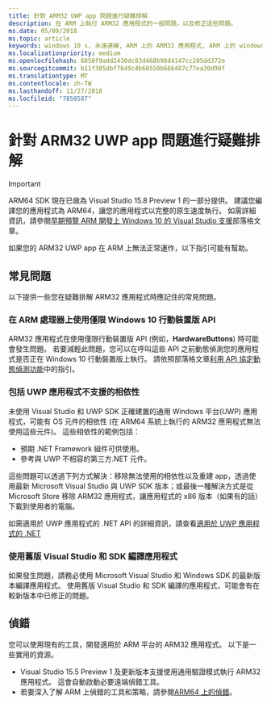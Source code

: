 ```yaml
---
title: 針對 ARM32 UWP app 問題進行疑難排解
description: 在 ARM 上執行 ARM32 應用程式的一般問題，以及修正這些問題。
ms.date: 05/09/2018
ms.topic: article
keywords: windows 10 s, 永遠連線, ARM 上的 ARM32 應用程式, ARM 上的 windows 10, 疑難排解
ms.localizationpriority: medium
ms.openlocfilehash: 6858f9add2430dc83d468b98d4147cc205dd372e
ms.sourcegitcommit: b11f305dbf7649c4b68550b666487c77ea30d98f
ms.translationtype: MT
ms.contentlocale: zh-TW
ms.lasthandoff: 11/27/2018
ms.locfileid: "7850587"
---
```

# <a name="troubleshooting-arm32-uwp-apps"></a>針對 ARM32 UWP app 問題進行疑難排解
>[!IMPORTANT]
> ARM64 SDK 現在已做為 Visual Studio 15.8 Preview 1 的一部分提供。 建議您編譯您的應用程式為 ARM64，讓您的應用程式以完整的原生速度執行。 如需詳細資訊，請參閱[早期預覽 ARM 開發上 Windows 10 的 Visual Studio 支援](https://blogs.windows.com/buildingapps/2018/05/08/visual-studio-support-for-windows-10-on-arm-development/)部落格文章。

如果您的 ARM32 UWP app 在 ARM 上無法正常運作，以下指引可能有幫助。 

## <a name="common-issues"></a>常見問題
以下提供一些您在疑難排解 ARM32 應用程式時應記住的常見問題。

### <a name="using-windows-10-mobile-only-apis-on-arm-based-processors"></a>在 ARM 處理器上使用僅限 Windows 10 行動裝置版 API 
ARM32 應用程式在使用僅限行動裝置版 API (例如，**HardwareButtons**) 時可能會發生問題。 若要減輕此問題，您可以在呼叫這些 API 之前動態偵測您的應用程式是否正在 Windows 10 行動裝置版上執行。 請依照部落格文章[利用 API 協定動態偵測功能](https://blogs.windows.com/buildingapps/2015/09/15/dynamically-detecting-features-with-api-contracts-10-by-10/)中的指引。

### <a name="including-dependencies-not-supported-by-uwp-apps"></a>包括 UWP 應用程式不支援的相依性
未使用 Visual Studio 和 UWP SDK 正確建置的通用 Windows 平台(UWP) 應用程式，可能有 OS 元件的相依性 (在 ARM64 系統上執行的 ARM32 應用程式無法使用這些元件)。 這些相依性的範例包括：

- 預期 .NET Framework 組件可供使用。
- 參考與 UWP 不相容的第三方.NET 元件。

這些問題可以透過下列方式解決：移除無法使用的相依性以及重建 app，透過使用最新 Microsoft Visual Studio 與 UWP SDK 版本；或最後一種解決方式是從 Microsoft Store 移除 ARM32 應用程式，讓應用程式的 x86 版本（如果有的話）下載到使用者的電腦。 

如需適用於 UWP 應用程式的 .NET API 的詳細資訊，請查看[適用於 UWP 應用程式的 .NET](https://msdn.microsoft.com/library/windows/apps/mt185501.aspx)

### <a name="compiling-an-app-with-an-older-version-of-visual-studio-and-sdk"></a>使用舊版 Visual Studio 和 SDK 編譯應用程式
如果發生問題，請務必使用 Microsoft Visual Studio 和 Windows SDK 的最新版本編譯應用程式。 使用舊版 Visual Studio 和 SDK 編譯的應用程式，可能會有在較新版本中已修正的問題。

## <a name="debugging"></a>偵錯
您可以使用現有的工具，開發適用於 ARM 平台的 ARM32 應用程式。 以下是一些實用的資源。

- Visual Studio 15.5 Preview 1 及更新版本支援使用通用驗證模式執行 ARM32 應用程式。 這會自動啟動必要遠端偵錯工具。
- 若要深入了解 ARM 上偵錯的工具和策略，請參閱[ARM64 上的偵錯](https://docs.microsoft.com/en-us/windows-hardware/drivers/debugger/debugging-arm64)。